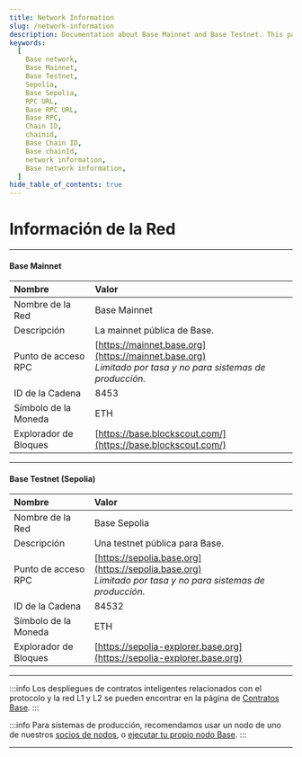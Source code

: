 ```yaml
---
title: Network Information
slug: /network-information
description: Documentation about Base Mainnet and Base Testnet. This page covers network information for the Base network, including network names, descriptions, RPC endpoints, chain IDs, currency symbols, and block explorers.
keywords:
  [
    Base network,
    Base Mainnet,
    Base Testnet,
    Sepolia,
    Base Sepolia,
    RPC URL,
    Base RPC URL,
    Base RPC,
    Chain ID,
    chainid,
    Base Chain ID,
    Base chainId,
    network information,
    Base network information,
  ]
hide_table_of_contents: true
---
```


# Información de la Red

---

#### Base Mainnet

| Nombre            | Valor                                                                                                   |
| :-------------- | :------------------------------------------------------------------------------------------------------ |
| Nombre de la Red    | Base Mainnet                                                                                            |
| Descripción     | La mainnet pública de Base.                                                                            |
| Punto de acceso RPC    | [https://mainnet.base.org](https://mainnet.base.org)<br/>_Limitado por tasa y no para sistemas de producción._ |
| ID de la Cadena        | 8453                                                                                                    |
| Símbolo de la Moneda | ETH                                                                                                     |
| Explorador de Bloques  | [https://base.blockscout.com/](https://base.blockscout.com/)                                            |

---

#### Base Testnet (Sepolia)

| Nombre            | Valor                                                                                                   |
| :-------------- | :------------------------------------------------------------------------------------------------------ |
| Nombre de la Red    | Base Sepolia                                                                                            |
| Descripción     | Una testnet pública para Base.                                                                              |
| Punto de acceso RPC    | [https://sepolia.base.org](https://sepolia.base.org)<br/>_Limitado por tasa y no para sistemas de producción._ |
| ID de la Cadena        | 84532                                                                                                   |
| Símbolo de la Moneda | ETH                                                                                                     |
| Explorador de Bloques  | [https://sepolia-explorer.base.org](https://sepolia-explorer.base.org)                                  |

---

:::info
Los despliegues de contratos inteligentes relacionados con el protocolo y la red L1 y L2 se pueden encontrar en la página de [Contratos Base](/docs/base-contracts).
:::

:::info
Para sistemas de producción, recomendamos usar un nodo de uno de nuestros [socios de nodos], o [ejecutar tu propio nodo Base].
:::

---

[ejecutar tu propio nodo Base]: /tutorials/run-a-base-node
[socios de nodos]: /docs/tools/node-providers